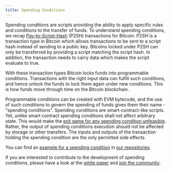 ```yaml
---
title: Spending Conditions
---
```


Spending conditions are scripts providing the ability to apply specific rules and conditions to the transfer of funds. To understand spending conditions, we recap [Pay-to-Script-Hash](https://en.bitcoin.it/wiki/Pay_to_script_hash) (P2SH) transactions for Bitcoin: P2SH is a transaction type in Bitcoin which allows transactions to be sent to a script hash instead of sending to a public key. Bitcoins locked under P2SH can only be transferred by providing a script matching the script hash. In addition, the transaction needs to carry data which makes the script evaluate to true.

With these transaction types Bitcoin locks funds into programmable conditions. Transactions with the right input data can fulfill such conditions, and hence unlock the funds to lock them again under new conditions. This is how funds move through time on the Bitcoin blockchain. 

Programmable conditions can be created with EVM bytecode, and the use of such conditions to govern the spending of funds gives them their name - "spending conditions". Spending conditions are smart-contract-like scripts. Yet, unlike smart contract spending conditions shall not affect arbitrary state. This would make the [exit game for any spending condition unfeasible](https://ethresear.ch/t/why-smart-contracts-are-not-feasible-on-plasma/2598). Rather, the output of spending conditions execution should not be affected by storage or other transfers. The inputs and outputs of the transaction holding the spending condition are the only permitted side effects.

You can find an [example for a spending condition](https://github.com/leapdao/spending-conditions/blob/master/contracts/mocks/SpendingCondition.sol) in [our repositories](https://github.com/leapdao).

If you are interested to contribute to the development of spending conditions, please have a look at the [white paper](https://docs.google.com/document/d/1vStTjqvqZGyiI5AVtpwCIMlHFnzC_4bbixsCfs27-M8) and [join the community](https://leapdao.org).